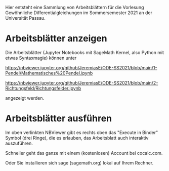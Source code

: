 Hier entsteht eine Sammlung von Arbeitsblättern für die Vorlesung Gewöhnliche Differentialgleichungen
im Sommersemester 2021 an der Universität Passau.

# Arbeitsblätter anzeigen

Die Arbeitsblätter (Jupyter Notebooks mit SageMath Kernel, also Python mit etwas Syntaxmagie) können
unter

https://nbviewer.jupyter.org/github/JeremiasE/ODE-SS2021/blob/main/1-Pendel/Mathematisches%20Pendel.ipynb

https://nbviewer.jupyter.org/github/JeremiasE/ODE-SS2021/blob/main/2-Richtungsfeld/Richtungsfelder.ipynb

angezeigt werden. 

# Arbeitsblätter ausführen 
Im oben verlinkten NBViewer gibt es rechts oben das "Execute in Binder" Symbol (drei Ringe), die
es erlauben, das Arbeitsblatt auch interaktiv auszuführen.

Schneller geht das ganze mit einem (kostenlosen) Account bei cocalc.com.

Oder Sie installieren sich sage (sagemath.org) lokal auf Ihrem Rechner.

